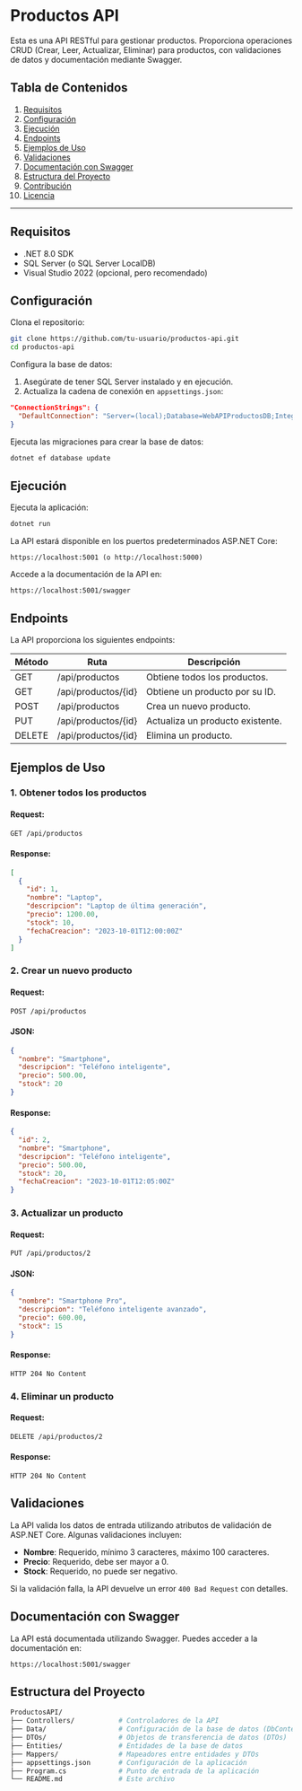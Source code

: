 # Productos API

Esta es una API RESTful para gestionar productos. Proporciona operaciones CRUD (Crear, Leer, Actualizar, Eliminar) para productos, con validaciones de datos y documentación mediante Swagger.

## Tabla de Contenidos

1. [Requisitos](#requisitos)
2. [Configuración](#configuración)
3. [Ejecución](#ejecución)
4. [Endpoints](#endpoints)
5. [Ejemplos de Uso](#ejemplos-de-uso)
6. [Validaciones](#validaciones)
7. [Documentación con Swagger](#documentación-con-swagger)
8. [Estructura del Proyecto](#estructura-del-proyecto)
9. [Contribución](#contribución)
10. [Licencia](#licencia)

---

## Requisitos

- .NET 8.0 SDK
- SQL Server (o SQL Server LocalDB)
- Visual Studio 2022 (opcional, pero recomendado)

## Configuración

Clona el repositorio:

```bash
git clone https://github.com/tu-usuario/productos-api.git
cd productos-api
```

Configura la base de datos:

1. Asegúrate de tener SQL Server instalado y en ejecución.
2. Actualiza la cadena de conexión en `appsettings.json`:

```json
"ConnectionStrings": {
  "DefaultConnection": "Server=(local);Database=WebAPIProductosDB;Integrated Security=True;TrustServerCertificate=True"
}
```

Ejecuta las migraciones para crear la base de datos:

```bash
dotnet ef database update
```

## Ejecución

Ejecuta la aplicación:

```bash
dotnet run
```

La API estará disponible en los puertos predeterminados ASP.NET Core:

```
https://localhost:5001 (o http://localhost:5000) 
```

Accede a la documentación de la API en:

```
https://localhost:5001/swagger
```

## Endpoints

La API proporciona los siguientes endpoints:

| Método | Ruta                | Descripción                      |
| ------ | ------------------- | -------------------------------- |
| GET    | /api/productos      | Obtiene todos los productos.     |
| GET    | /api/productos/{id} | Obtiene un producto por su ID.   |
| POST   | /api/productos      | Crea un nuevo producto.          |
| PUT    | /api/productos/{id} | Actualiza un producto existente. |
| DELETE | /api/productos/{id} | Elimina un producto.             |

## Ejemplos de Uso

### 1. Obtener todos los productos

#### Request:

```bash
GET /api/productos
```

#### Response:

```json
[
  {
    "id": 1,
    "nombre": "Laptop",
    "descripcion": "Laptop de última generación",
    "precio": 1200.00,
    "stock": 10,
    "fechaCreacion": "2023-10-01T12:00:00Z"
  }
]
```

### 2. Crear un nuevo producto

#### Request:

```bash
POST /api/productos
```

#### JSON:

```json
{
  "nombre": "Smartphone",
  "descripcion": "Teléfono inteligente",
  "precio": 500.00,
  "stock": 20
}
```

#### Response:

```json
{
  "id": 2,
  "nombre": "Smartphone",
  "descripcion": "Teléfono inteligente",
  "precio": 500.00,
  "stock": 20,
  "fechaCreacion": "2023-10-01T12:05:00Z"
}
```

### 3. Actualizar un producto

#### Request:

```bash
PUT /api/productos/2
```

#### JSON:

```json
{
  "nombre": "Smartphone Pro",
  "descripcion": "Teléfono inteligente avanzado",
  "precio": 600.00,
  "stock": 15
}
```

#### Response:

```http
HTTP 204 No Content
```

### 4. Eliminar un producto

#### Request:

```bash
DELETE /api/productos/2
```

#### Response:

```http
HTTP 204 No Content
```

## Validaciones

La API valida los datos de entrada utilizando atributos de validación de ASP.NET Core. Algunas validaciones incluyen:

- **Nombre**: Requerido, mínimo 3 caracteres, máximo 100 caracteres.
- **Precio**: Requerido, debe ser mayor a 0.
- **Stock**: Requerido, no puede ser negativo.

Si la validación falla, la API devuelve un error `400 Bad Request` con detalles.

## Documentación con Swagger

La API está documentada utilizando Swagger. Puedes acceder a la documentación en:

```
https://localhost:5001/swagger
```

## Estructura del Proyecto

```bash
ProductosAPI/
├── Controllers/           # Controladores de la API
├── Data/                  # Configuración de la base de datos (DbContext)
├── DTOs/                  # Objetos de transferencia de datos (DTOs)
├── Entities/              # Entidades de la base de datos
├── Mappers/               # Mapeadores entre entidades y DTOs
├── appsettings.json       # Configuración de la aplicación
├── Program.cs             # Punto de entrada de la aplicación
└── README.md              # Este archivo
```

##
